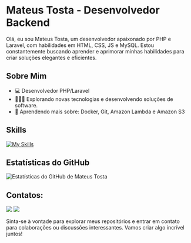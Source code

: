 # Mateus Tosta - Desenvolvedor Backend

Olá, eu sou Mateus Tosta, um desenvolvedor apaixonado por PHP e Laravel, com habilidades em HTML, CSS, JS e MySQL. Estou constantemente buscando aprender e aprimorar minhas habilidades para criar soluções elegantes e eficientes.

## Sobre Mim

- 💻 Desenvolvedor PHP/Laravel
- 👩🏾‍💻 Explorando novas tecnologias e desenvolvendo soluções de software.
- 🌱 Aprendendo mais sobre: Docker, Git, Amazon Lambda e Amazon S3 
## Skills

[![My Skills](https://skillicons.dev/icons?i=html,css,js,php,laravel,git,mysql)](https://skillicons.dev)

## Estatísticas do GitHub

![Estatísticas do GitHub de Mateus Tosta](https://github-readme-stats.vercel.app/api?username=mateustostadev&show_icons=true&count_private=true&hide=contribs,prs)

## Contatos:

<div>
<a href = "mailto:mateusbrcase@hotmail.com"><img loading="lazy" src="https://img.shields.io/badge/Gmail-D14836?style=for-the-badge&logo=gmail&logoColor=white" target="_blank"></a>
<a href="https://www.linkedin.com/in/mateus-tosta-335908178/" target="_blank"><img loading="lazy" src="https://img.shields.io/badge/-LinkedIn-%230077B5?style=for-the-badge&logo=linkedin&logoColor=white" target="_blank"></a>   
</div>



Sinta-se à vontade para explorar meus repositórios e entrar em contato para colaborações ou discussões interessantes. Vamos criar algo incrível juntos!
